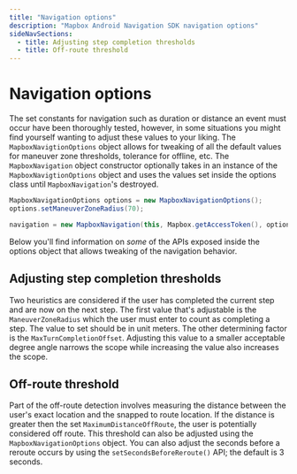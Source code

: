 ```yaml
---
title: "Navigation options"
description: "Mapbox Android Navigation SDK navigation options"
sideNavSections:
  - title: Adjusting step completion thresholds
  - title: Off-route threshold
---
```

# Navigation options

The set constants for navigation such as duration or distance an event must occur have been thoroughly tested, however, in some situations you might find yourself wanting to adjust these values to your liking. The `MapboxNavigtionOptions` object allows for tweaking of all the default values for maneuver zone thresholds, tolerance for offline, etc. The `MapboxNavigation` object constructor optionally takes in an instance of the `MapboxNavigtionOptions` object and uses the values set inside the options class until `MapboxNavigation`'s destroyed.

```java
MapboxNavigationOptions options = new MapboxNavigationOptions();
options.setManeuverZoneRadius(70);

navigation = new MapboxNavigation(this, Mapbox.getAccessToken(), options);
```

Below you'll find information on _some_ of the APIs exposed inside the options object that allows tweaking of the navigation behavior.

## Adjusting step completion thresholds

Two heuristics are considered if the user has completed the current step and are now on the next step. The first value that's adjustable is the `ManeuverZoneRadius` which the user must enter to count as completing a step. The value to set should be in unit meters. The other determining factor is the `MaxTurnCompletionOffset`. Adjusting this value to a smaller acceptable degree angle narrows the scope while increasing the value also increases the scope.

## Off-route threshold

Part of the off-route detection involves measuring the distance between the user's exact location and the snapped to route location. If the distance is greater then the set `MaximumDistanceOffRoute`, the user is potentially considered off route. This threshold can also be adjusted using the `MapboxNavigationOptions` object. You can also adjust the seconds before a reroute occurs by using the `setSecondsBeforeReroute()` API; the default is 3 seconds.
